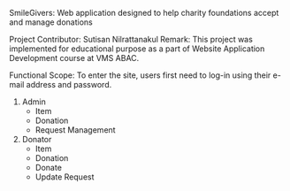 SmileGivers: Web application designed to help charity foundations accept and manage donations

Project Contributor: Sutisan Nilrattanakul
Remark: This project was implemented for educational purpose as a part of Website Application Development course at VMS ABAC.

Functional Scope:
To enter the site, users first need to log-in using their e-mail address and password.
1) Admin
   * Item
   * Donation
   * Request Management
3) Donator
   * Item
   * Donation
   * Donate
   * Update Request
